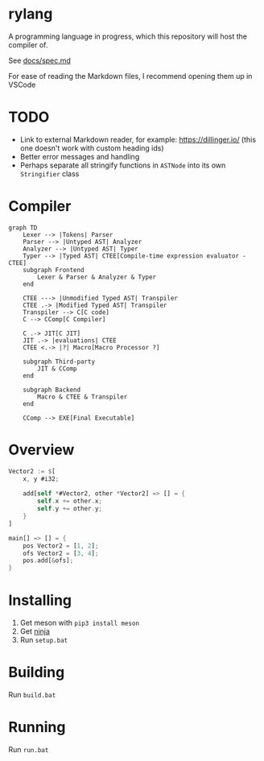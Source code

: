 # rylang

A programming language in progress, which this repository will host the compiler of.

See [docs/spec.md](docs/spec.md)

For ease of reading the Markdown files, I recommend opening them up in VSCode

# TODO

-   Link to external Markdown reader, for example: https://dillinger.io/ (this one doesn't work with custom heading ids)
-   Better error messages and handling
-   Perhaps separate all stringify functions in `ASTNode` into its own `Stringifier` class

# Compiler

```mermaid
graph TD
    Lexer --> |Tokens| Parser
    Parser --> |Untyped AST| Analyzer
    Analyzer --> |Untyped AST| Typer
    Typer --> |Typed AST| CTEE[Compile-time expression evaluator - CTEE]
    subgraph Frontend
        Lexer & Parser & Analyzer & Typer
    end

    CTEE ---> |Unmodified Typed AST| Transpiler
    CTEE .-> |Modified Typed AST| Transpiler
    Transpiler --> C[C code]
    C --> CComp[C Compiler]

    C .-> JIT[C JIT]
    JIT .-> |evaluations| CTEE
    CTEE <.-> |?| Macro[Macro Processor ?]

    subgraph Third-party
        JIT & CComp
    end

    subgraph Backend
        Macro & CTEE & Transpiler
    end

    CComp --> EXE[Final Executable]
```

# Overview

```rust
Vector2 := $[
    x, y #i32;
    
    add[self *#Vector2, other *Vector2] => [] = {
        self.x += other.x;
        self.y += other.y;
    }
]

main[] => [] = {
    pos Vector2 = [1, 2];
    ofs Vector2 = [3, 4];
    pos.add[&ofs];
}
```

<!--
```rust
ast = import "ast";
Pair[T ast:Node & type] => ast:Node & struct = [
    a T;
    b T;
]
main[] => [] = {
    pair Pair[i32] = [1; 2]
    sum i32 = pair.a + pair.b; // 3
    dif i32 = pair..0 - pair..1; // -1
}
```
-->

# Installing

1. Get meson with `pip3 install meson`
2. Get [ninja](https://github.com/ninja-build/ninja/releases)
3. Run `setup.bat`

# Building

Run `build.bat`

# Running

Run `run.bat`
